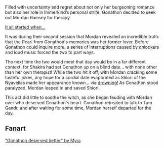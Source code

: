 <!-- title: A Powerful Dynamic -->

Filled with uncertainty and regret about not only her burgeoning romance but also her role in Immerkind’s personal strife, Gonathon decided to seek out Mordan Ramsey for therapy.

[It all started when...](#embed:https://www.youtube.com/live/BSPi8sTHdAY?si=HuJGqNlAEL-FbZ4D&t=1911)

It was during their second session that Mordan revealed an incredible truth: that the Pearl from Gonathon's memories was her former lover. Before Gonathon could inquire more, a series of interruptions caused by onlookers and loud music forced the two to part ways.

The next time the two would meet that day would be in a far different context, for Shakira had set Gonathon up on a blind date... with none other than her own therapist! While the two hit it off, with Mordan cracking some tasteful jokes, any hope for a cordial date evaporated as Shiori of the Nyavellas made her appearance known... via [drowning!](https://www.youtube.com/live/BSPi8sTHdAY?si=s74DixP72y3OXh2q&t=11636) As Gonathon stood paralyzed, Mordan leaped in and saved Shiori.

This act did little to soothe the witch, as she began feuding with Mordan over who deserved Gonathon's heart. Gonathon retreated to talk to Tam Gandr, and after waiting for some time, Mordan herself departed for the day.

## Fanart

["Gonathon deserved better" by Myra](https://x.com/maybe_myra28/status/1920143568561180880)